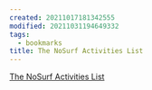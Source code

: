 ```yaml
---
created: 20211017181342555
modified: 20211031194649332
tags:
  - bookmarks
title: The NoSurf Activities List
---
```


[The NoSurf Activities List](https://nosurf.net/activity-list/)
